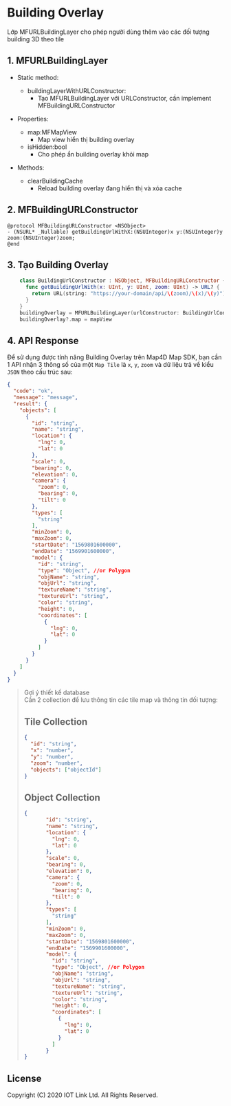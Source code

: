 # Building Overlay
Lớp MFURLBuildingLayer cho phép người dùng thêm vào các đối tượng building 3D theo tile


## 1. MFURLBuildingLayer

- Static method:
    + buildingLayerWithURLConstructor:
        + Tạo MFURLBuildingLayer với URLConstructor, cần implement MFBuildingURLConstructor

- Properties:
    - map:MFMapView
        - Map view hiển thị building overlay
    - isHidden:bool
        - Cho phép ẩn building overlay khỏi map

- Methods:
    - clearBuildingCache
        - Reload building overlay đang hiển thị và xóa cache

## 2. MFBuildingURLConstructor

```objc
@protocol MFBuildingURLConstructor <NSObject>
- (NSURL* _Nullable) getBuildingUrlWithX:(NSUInteger)x y:(NSUInteger)y zoom:(NSUInteger)zoom;
@end
```

## 3. Tạo Building Overlay
  
```swift
    class BuildingUrlConstructor : NSObject, MFBuildingURLConstructor {
      func getBuildingUrlWith(x: UInt, y: UInt, zoom: UInt) -> URL? {
        return URL(string: "https://your-domain/api/\(zoom)/\(x)/\(y)")
      }
    }
    buildingOverlay = MFURLBuildingLayer(urlConstructor: BuildingUrlConstructor())
    buildingOverlay?.map = mapView
```

## 4. API Response
Để sử dụng được tính năng Building Overlay trên Map4D Map SDK, bạn cần 1 API nhận 3 thông số của một `Map Tile` là `x`, `y`, `zoom` và dữ liệu trả về kiểu `JSON` theo cấu trúc sau:

```json
{
  "code": "ok",
  "message": "message",
  "result": {
    "objects": [
      {
        "id": "string",
        "name": "string",        
        "location": {
          "lng": 0,
          "lat": 0
        },
        "scale": 0,
        "bearing": 0,
        "elevation": 0,
        "camera": {
          "zoom": 0,
          "bearing": 0,
          "tilt": 0
        },
        "types": [
          "string"
        ],
        "minZoom": 0,
        "maxZoom": 0,
        "startDate": "1569801600000",
        "endDate": "1569901600000",
        "model": {
          "id": "string",
          "type": "Object", //or Polygon
          "objName": "string",
          "objUrl": "string",
          "textureName": "string",
          "textureUrl": "string",
          "color": "string",
          "height": 0,
          "coordinates": [
            {
              "lng": 0,
              "lat": 0
            }
          ]
        }
      }
    ]
  }
}
```

> Gợi ý thiết kế database  
> Cần 2 collection để lưu thông tin các tile map và thông tin đối tượng:  
> ## Tile Collection
> ```json
> {
>   "id": "string",
>   "x": "number",
>   "y": "number",
>   "zoom": "number",
>   "objects": ["objectId"]
> }
> ```  
> ## Object Collection  
> ```json
>{
>        "id": "string",
>        "name": "string",        
>        "location": {
>          "lng": 0,
>          "lat": 0
>        },
>        "scale": 0,
>        "bearing": 0,
>        "elevation": 0,
>        "camera": {
>          "zoom": 0,
>          "bearing": 0,
>          "tilt": 0
>        },
>        "types": [
>          "string"
>        ],
>        "minZoom": 0,
>        "maxZoom": 0,
>        "startDate": "1569801600000",
>        "endDate": "1569901600000",
>        "model": {
>          "id": "string",
>          "type": "Object", //or Polygon
>          "objName": "string",
>          "objUrl": "string",
>          "textureName": "string",
>          "textureUrl": "string",
>          "color": "string",
>          "height": 0,
>          "coordinates": [
>            {
>              "lng": 0,
>              "lat": 0
>            }
>          ]
>        }
>}
> ```  

License
-------

Copyright (C) 2020 IOT Link Ltd. All Rights Reserved.